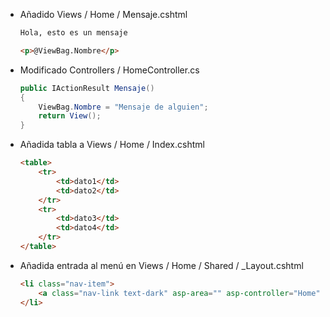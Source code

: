 - Añadido Views / Home / Mensaje.cshtml

	```html
	Hola, esto es un mensaje

	<p>@ViewBag.Nombre</p>
	```

- Modificado Controllers / HomeController.cs

	```cs
	public IActionResult Mensaje()
	{
		ViewBag.Nombre = "Mensaje de alguien";
		return View();
	}
	```

- Añadida tabla a Views / Home / Index.cshtml

    ```html
    <table>
        <tr>
            <td>dato1</td>
            <td>dato2</td>
        </tr>
        <tr>
            <td>dato3</td>
            <td>dato4</td>
        </tr>
    </table>
    ```

- Añadida entrada al menú en Views / Home / Shared / _Layout.cshtml

	```html
	<li class="nav-item">
		<a class="nav-link text-dark" asp-area="" asp-controller="Home" asp-action="Mensaje">Mensaje</a>
	</li>
	```
